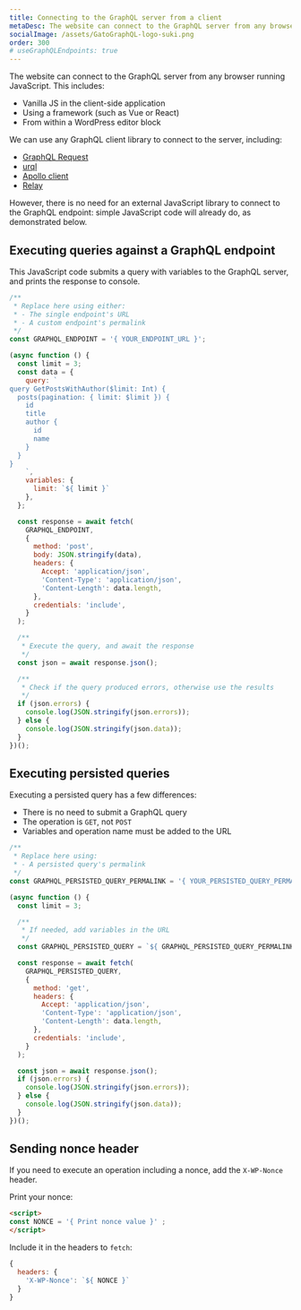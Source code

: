 ```yaml
---
title: Connecting to the GraphQL server from a client
metaDesc: The website can connect to the GraphQL server from any browser running JavaScript.
socialImage: /assets/GatoGraphQL-logo-suki.png
order: 300
# useGraphQLEndpoints: true
---
```


The website can connect to the GraphQL server from any browser running JavaScript. This includes:

- Vanilla JS in the client-side application
- Using a framework (such as Vue or React)
- From within a WordPress editor block

We can use any GraphQL client library to connect to the server, including:

- [GraphQL Request](https://github.com/jasonkuhrt/graphql-request)
- [urql](https://github.com/urql-graphql/urql)
- [Apollo client](https://github.com/apollographql/apollo-client)
- [Relay](https://github.com/facebook/relay)

However, there is no need for an external JavaScript library to connect to the GraphQL endpoint: simple JavaScript code will already do, as demonstrated below.

## Executing queries against a GraphQL endpoint

This JavaScript code submits a query with variables to the GraphQL server, and prints the response to console.

```js
/**
 * Replace here using either:
 * - The single endpoint's URL
 * - A custom endpoint's permalink
 */
const GRAPHQL_ENDPOINT = '{ YOUR_ENDPOINT_URL }';

(async function () {
  const limit = 3;
  const data = {
    query: `
query GetPostsWithAuthor($limit: Int) {
  posts(pagination: { limit: $limit }) {
    id
    title
    author {
      id
      name
    }
  }
}
    `,
    variables: {
      limit: `${ limit }`
    },
  };

  const response = await fetch(
    GRAPHQL_ENDPOINT,
    {
      method: 'post',
      body: JSON.stringify(data),
      headers: {
        Accept: 'application/json',
        'Content-Type': 'application/json',
        'Content-Length': data.length,
      },
      credentials: 'include',
    }
  );

  /**
   * Execute the query, and await the response
   */
  const json = await response.json();

  /**
   * Check if the query produced errors, otherwise use the results
   */
  if (json.errors) {
    console.log(JSON.stringify(json.errors));
  } else {
    console.log(JSON.stringify(json.data));
  }
})();
```

## Executing persisted queries

Executing a persisted query has a few differences:

- There is no need to submit a GraphQL query
- The operation is `GET`, not `POST`
- Variables and operation name must be added to the URL

```js
/**
 * Replace here using:
 * - A persisted query's permalink
 */
const GRAPHQL_PERSISTED_QUERY_PERMALINK = '{ YOUR_PERSISTED_QUERY_PERMALINK }';

(async function () {
  const limit = 3;

  /**
   * If needed, add variables in the URL
   */
  const GRAPHQL_PERSISTED_QUERY = `${ GRAPHQL_PERSISTED_QUERY_PERMALINK }?limit=${ limit }`;

  const response = await fetch(
    GRAPHQL_PERSISTED_QUERY,
    {
      method: 'get',
      headers: {
        Accept: 'application/json',
        'Content-Type': 'application/json',
        'Content-Length': data.length,
      },
      credentials: 'include',
    }
  );

  const json = await response.json();
  if (json.errors) {
    console.log(JSON.stringify(json.errors));
  } else {
    console.log(JSON.stringify(json.data));
  }
})();
```

## Sending nonce header

If you need to execute an operation including a nonce, add the `X-WP-Nonce` header.

Print your nonce:

```html
<script>
const NONCE = '{ Print nonce value }' ;
</script>
```

Include it in the headers to `fetch`:

```js
{
  headers: {
    'X-WP-Nonce': `${ NONCE }`
  }
}
```

<!-- ## Demonstration

This same page is connecting to the GraphQL server, to fetch a list of posts, using the JavaScript code shown at the top.

You can inspect this page's source code, and use the DevTools Network tab to see how it is executing the query against the GraphQL server.

Results from executing the query:

<pre><code class="language-json" id="graphql-response"></code></pre>

<script src="/js/vendors/beautify.js"></script>
<script>
window.addEventListener('DOMContentLoaded', () => {
  const GRAPHQL_ENDPOINT = GRAPHQL_ENDPOINT_SOURCE_URL;

  (async function () {
    const limit = 3;
    const data = {
    query: `
query GetPostsWithAuthor($limit: Int) {
  posts(pagination: { limit: $limit }) {
    id
    title
    author {
      id
      name
    }
  }
}
    `,
    variables: {
      limit: `${ limit }`
    },
  };

    const response = await fetch(
      GRAPHQL_ENDPOINT,
      {
        method: 'post',
        body: JSON.stringify(data),
        headers: {
          Accept: 'application/json',
          'Content-Type': 'application/json',
          'Content-Length': data.length,
        },
        credentials: 'include',
      }
    );

    const json = await response.json();
    document.getElementById('graphql-response').innerHTML = js_beautify(
      JSON.stringify(json.data)
    );
  })();
});
</script> -->

